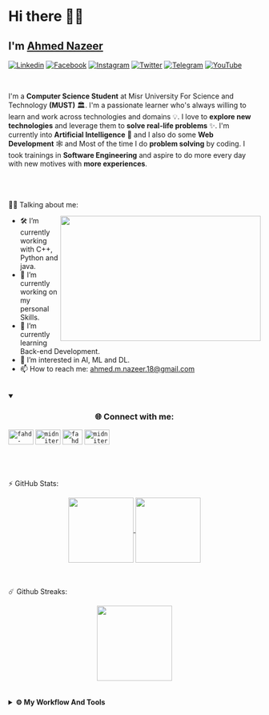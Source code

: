 <!-- ### Hi there 👋 -->

<!--
**a7mednazeer/a7mednazeer** is a ✨ _special_ ✨ repository because its `README.md` (this file) appears on your GitHub profile.

Here are some ideas to get you started:

- 🔭 I’m currently working on ...
- 🌱 I’m currently learning ...
- 👯 I’m looking to collaborate on ...
- 🤔 I’m looking for help with ...
- 💬 Ask me about ...
- 📫 How to reach me: ...
- 😄 Pronouns: ...
- ⚡ Fun fact: ...
-->


<!-- <div align="center">
  <img align="center" height="130em" src="https://github-readme-stats-khaki-six.vercel.app//api?username=ahmednazeer&count_private=true&show_icons=true&theme=dark&hide=prs,issues&include_all_commits=true" /> </a> -->
  
<!--   <img src="https://media2.giphy.com/media/qgQUggAC3Pfv687qPC/giphy.gif?cid=ecf05e47tlgu6ruohynph3m6pcgukzjqzvkdx6s05bvslib7&rid=giphy.gif&ct=g" style="max-width: 100%;" alt="Welcome to my Github Profile" /> -->

<!-- <h1 align="center">~ <img src="https://raw.githubusercontent.com/MartinHeinz/MartinHeinz/master/wave.gif" width="30px" height="30px"> Hi there, I am [Ahmed Nazeer](https://github.com/a7mednazeer)</h1> -->

# Hi there 👋🏻
## I'm  [Ahmed Nazeer ](https://github.com/a7mednazeer)	

[![Linkedin](https://img.shields.io/badge/LinkedIn-0077B5?style=for-the-badge&logo=linkedin&logoColor=white)](https://www.linkedin.com/in/a7med-nazeer/)
[![Facebook](https://img.shields.io/badge/Facebook-1877F2?style=for-the-badge&logo=facebook&logoColor=white)](https://www.facebook.com/a7mad.nazeer/)
[![Instagram](https://img.shields.io/badge/Instagram-E4405F?style=for-the-badge&logo=instagram&logoColor=white)](https://www.instagram.com/a7med_nazeer/)
[![Twitter](https://img.shields.io/badge/Twitter-1DA1F2?style=for-the-badge&logo=twitter&logoColor=white)](https://twitter.com/a7med_nazeer)
[![Telegram](https://img.shields.io/badge/Telegram-3A76F0?style=for-the-badge&logo=telegram&logoColor=white)](https://t.me/a7med_nazeer)
[![YouTube](https://img.shields.io/badge/YouTube-FF0000?style=for-the-badge&logo=youtube&logoColor=white)](https://www.youtube.com/channel/UC0zNgCmEE7tZ5E1fql4FYEg)
<!-- [![Discord](https://img.shields.io/badge/Discord-7289DA?style=for-the-badge&logo=discord&logoColor=whit)](https://discord.com/channels/@me) -->
<!-- [![GitHub](https://img.shields.io/badge/GitHub-100000?style=for-the-badge&logo=github&logoColor=white)](https://github.com/a7mednazeer) -->
<!-- [![Snapchat](https://img.shields.io/badge/Snapchat-FFFC00?style=for-the-badge&logo=snapchat&logoColor=white)]() -->
<br>

I'm a **Computer Science Student** at Misr University For Science and Technology **(MUST)** 🏛. I'm a passionate learner who's always willing to learn and work across technologies and domains 💡. I love to **explore new technologies** and leverage them to **solve real-life problems** ✨. I'm currently into **Artificial Intelligence** 🤖 and I also do some **Web Development** 🕸️ and Most of the time I do **problem solving** by coding. I took trainings in **Software Engineering** and aspire to do more every day with new motives with **more experiences**.
<br><br><br><br>


👨‍💻 Talking about me:  
<!-- <img align="right" width="400" alt="" src="https://images.squarespace-cdn.com/content/v1/5769fc401b631bab1addb2ab/1541580611624-TE64QGKRJG8SWAIUS7NS/coding-freak.gif" /> -->
<img align="right" width="400" height="250" alt="" src="https://miro.medium.com/max/2878/0*M50IPKZz58Fyy178.gif" />

- 🛠 I’m currently working with C++, Python and java.
- 🔭 I’m currently working on my personal Skills. 
- 🌱 I’m currently learning Back-end Development. 
- 👀 I’m interested in AI, ML and DL. 
- 📫 How to reach me: ahmed.m.nazeer.18@gmail.com
  
  
<br> 
<div>
<details open><summary><h3 align="center">🌐 Connect with me:</h3></summary>
<code><a href="https://www.linkedin.com/in/a7med-nazeer/" target="_blank"><img src="https://raw.githubusercontent.com/rahuldkjain/github-profile-readme-generator/master/src/images/icons/Social/linked-in-alt.svg" alt="fahd-seddik" height="30" width="50" /></a></code>
<code><a href="https://codeforces.com/profile/a7med_nazeer" target="blank"><img src="https://raw.githubusercontent.com/rahuldkjain/github-profile-readme-generator/master/src/images/icons/Social/codeforces.svg" alt="midniterayz" height="30" width="50" /></a></code>
<code><a href="https://www.hackerrank.com/a7med_nazeer" target="blank"><img src="https://raw.githubusercontent.com/rahuldkjain/github-profile-readme-generator/master/src/images/icons/Social/hackerrank.svg" alt="fahd_seddik02" height="30" width="40" /></a></code>	
<code><a href="https://leetcode.com/a7med_nazeer/" target="blank"><img src="https://raw.githubusercontent.com/rahuldkjain/github-profile-readme-generator/master/src/images/icons/Social/leet-code.svg" alt="midniterayz" height="30" width="50" /></a></code>
</details>
</div>
 <br>
 <br>
 <br>

<!-- 
📈 &nbsp;GitHub History

![Snake animation](https://github.com/a7mednazeer/a7mednazeer/blob/output/github-contribution-grid-snake.svg)
  
<p align="center">
  <img src="https://capsule-render.vercel.app/api?type=waving&color=gradient&height=100&section=footer"/>
</p>

 
 <br>
 <br>
 <br>
  -->
 
⚡ GitHub Stats:
<div align="center">
<a href="https://github.com/a7mednazeer">
  <img align="center" height="130em" src="https://github-readme-stats-khaki-six.vercel.app//api?username=a7mednazeer&count_private=true&show_icons=true&theme=dark&hide=prs,issues&include_all_commits=true" />
</a>
<a href="https://github.com/a7mednazeer">
  <img align="center" height="130em" src="https://github-readme-stats-khaki-six.vercel.app//api/top-langs/?username=a7mednazeer&layout=compact&theme=dark&langs_count=6&exclude_repo=Deep-Learning-Specialization-Coursera,MachineLearning-StanfordOnline,CS50AI,kaggle,MLH-GHW-Video-Game&hide=html,Jupyter%20Notebook,makefile,css,makefile,Roff" />
</a>
</div>
<br>
<br>
  
  
☄️ Github Streaks:
<div align="center">
<a href="https://github.com/a7mednazeer">
<img align="center" height="150em" src="http://github-readme-streak-stats.herokuapp.com?user=a7mednazeer&theme=dark&date_format=M%20j%5B%2C%20Y%5D" />
</a>
</div>
<br>
<br>
<!-- <div align="center">
	<img align="center" width="250em" height="250em" src="https://37.media.tumblr.com/7504e68a66376f5e2a7d6c443fd15856/tumblr_n9cmvzeGsf1rhfekio1_500.gif" />
	</div> -->	
<details>	
<br><br>	
<summary><b>⚙️ My Workflow And Tools</b></summary>
<!-- 	<div>
	<img align="right" width="250em" height="170em" alt="" src="https://37.media.tumblr.com/7504e68a66376f5e2a7d6c443fd15856/tumblr_n9cmvzeGsf1rhfekio1_500.gif" />
 	<img align="center" width="250em" height="250em" src="https://37.media.tumblr.com/7504e68a66376f5e2a7d6c443fd15856/tumblr_n9cmvzeGsf1rhfekio1_500.gif" />
	</div> -->
  	<ul>
  	  <li><b>OS:</b> Windows 11</li>
	    <li><b>Laptop: </b> Lenovo Legion 5 </li>
	    <li><b>PC: </b> Intel Core I7, 16GB Ram, GTX 1660 TI </li>
  	  <li><b>Browser: </b> Microsoft Edge </li>
	    <li><b>Code Editor:</b> VS Code </li>
	  </ul>	
</details>
<br>
